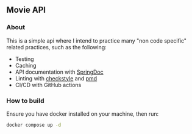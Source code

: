 ## Movie API

### About
This is a simple api where I intend to practice many
"non code specific" related practices, such as the
following:

- Testing
- Caching
- API documentation with [SpringDoc](https://springdoc.org/)
- Linting with [checkstyle](https://checkstyle.org/) and [pmd](https://pmd.github.io/)
- CI/CD with GitHub actions

### How to build
Ensure you have docker installed on your machine, then run:

```bash
docker compose up -d
```
